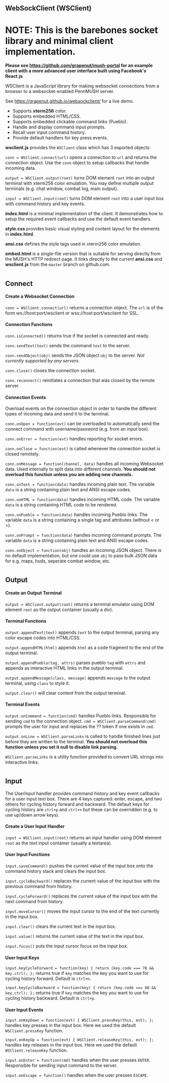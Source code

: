 ## WebSockClient (WSClient)

# NOTE: This is the barebones socket library and minimal client implementation.
**Please see <https://github.com/grapenut/mush-portal> for an example client with a more advanced user interface built using Facebook's React.js**

WSClient is a JavaScript library for making websocket connections from a browser to a websocket-enabled PennMUSH server.

See <https://grapenut.github.io/websockclient/> for a live demo.

- Supports **xterm256** color.
- Supports embedded HTML/CSS.
- Supports embedded clickable command links (Pueblo).
- Handle and display command input prompts.
- Recall user input command history.
- Provide default handlers for key press events.

__wsclient.js__ provides the `WSClient` class which has 3 exported objects:

`conn = WSClient.connect(url)` opens a connection to `url` and returns the connection object.
Use the `conn` object to setup callbacks that handle incoming data.

`output = WSClient.output(root)` turns DOM element `root` into an output terminal with xterm256 color emulation.
You may define multiple output terminals (e.g. chat window, combat log, main output).

`input = WSClient.input(root)` turns DOM element `root` into a user input box with command history and key events.

__index.html__ is a minimal implementation of the client. It demonstrates
how to setup the required event callbacks and use the default event handlers.

__style.css__ provides basic visual styling and content layout for the elements in __index.html__.

__ansi.css__ defines the style tags used in xterm256 color emulation.

__embed.html__ is a single-file version that is suitable for serving directly from the MUSH's HTTP redirect page.
It links directly to the current __ansi.css__ and __wsclient.js__ from the `master` branch on github.com.


# 
## Connect
#### Create a Websocket Connection

`conn = WSClient.connect(url)` returns a connection object. The `url` is of the form ws://host:port/wsclient or wss://host:port/wsclient for SSL. 

#### Connection Functions

`conn.isConnected()` returns true if the socket is connected and ready.

`conn.sendText(text)` sends the command `text` to the server.

`conn.sendObject(obj)` sends the JSON object `obj` to the server. _Not currently supported by any servers._

`conn.close()` closes the connection socket.

`conn.reconnect()` reinitiates a connection that was closed by the remote server.

#### Connection Events

Overload events on the connection object in order to handle the different types of incoming data and send it to the terminal.

`conn.onOpen = function(evt)` can be overloaded to automatically send the connect command with username/password (e.g. from an input box).

`conn.onError = function(evt)` handles reporting for socket errors.

`conn.onClose = function(evt)` is called whenever the connection socket is closed remotely.

`conn.onMessage = function(channel, data)` handles all incoming Websocket data. Used internally to split data into different channels.
**__You should not overload this function unless you are adding new channels.__**

`conn.onText = function(data)` handles incoming plain text. The variable `data` is a string containing plain text and ANSI escape codes.

`conn.onHTML = function(data)` handles incoming HTML code. The variable `data` is a string containing HTML code to be rendered.

`conn.onPueblo = function(data)` handles incoming Pueblo links. The variable `data` is a string containing a single tag and attributes (without < or >).

`conn.onPrompt = function(data)` handles incoming command prompts. The variable `data` is a string containing plain text and ANSI escape codes.

`conn.onObject = function(obj)` handles an incoming JSON object. There is no default implementation, but one could use `obj` to pass bulk JSON data for e.g. maps, huds, seperate combat window, etc.


# 
## Output
#### Create an Output Terminal

`output = WSClient.output(root)` returns a terminal emulator using DOM element `root` as the output container (usually a div).

#### Terminal Functions

`output.appendText(text)` appends `text` to the output terminal, parsing any color escape codes into HTML/CSS.

`output.appendHTML(html)` appends `html` as a code fragment to the end of the output terminal.

`output.appendPueblo(tag, attrs)` parses pueblo `tag` with `attrs` and appends as interactive HTML links in the output terminal.

`output.appendMessage(class, message)` appends `message` to the output terminal, using `class` to style it.

`output.clear()` will clear content from the output terminal.

#### Terminal Events

`output.onCommand = function(cmd)` handles Pueblo links. Responsible for sending `cmd` to the connection object.
`cmd = WSClient.parseCommand(cmd)` prompts the user for input and replaces the ?? token if one exists in `cmd`.

`output.onLine = WSClient.parseLinks` is called to handle finished lines just before they are written to the terminal.
**__You should not overload this function unless you set it null to disable link parsing.__**

`WSClient.parseLinks` is a utility function provided to convert URL strings into interactive links.


# 
## Input

The UserInput handler provides command history and key event callbacks for a user input text box.
There are 4 keys captured: enter, escape, and two others for cycling history forward and backward.
The default keys for cycling history are `ctrl+p` and `ctrl+n` but these can be overridden (e.g. to use up/down arrow keys).

#### Create a User Input Handler

`input = WSClient.input(root)` returns an input handler using DOM element `root` as the text input container (usually a textarea).

#### User Input Functions

`input.saveCommand()` pushes the current value of the input box onto the command history stack and clears the input box.

`input.cycleBackward()` replaces the current value of the input box with the previous command from history.

`input.cycleForward()` replaces the current value of the input box with the next command from history.

`input.moveCursor()` moves the input cursor to the end of the text currently in the input box.

`input.clear()` clears the current text in the input box.

`input.value()` returns the current value of the text in the input box.

`input.focus()` puts the input cursor focus on the input box.

#### User Input Keys

`input.keyCycleForward = function(key) { return (key.code === 78 && key.ctrl); };` returns true if `key` matches the key you want to use for cycling history forward. Default is `ctrl+n`.

`input.keyCycleBackward = function(key) { return (key.code === 80 && key.ctrl); };` returns true if `key` matches the key you want to use for cycling history backward. Default is `ctrl+p`.

#### User Input Events

`input.onKeyDown = function(evt) { WSClient.pressKey(this, evt); };` handles key presses in the input box. Here we used the default `WSClient.pressKey` function.

`input.onKeyUp = function(evt) { WSClient.releaseKey(this, evt); };` handles key releases in the input box. Here we used the default `WSClient.releaseKey` function.

`input.onEnter = function(cmd)` handles when the user presses `ENTER`. Responsible for sending input command to the server.

`input.onEscape = function()` handles when the user presses `ESCAPE`.


